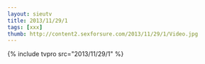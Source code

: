 ```yaml
--- 
layout: sieutv
title: 2013/11/29/1
tags: [xxx]
thumb: http://content2.sexforsure.com/2013/11/29/1/Video.jpg
---
```

{% include tvpro src="2013/11/29/1" %} 
